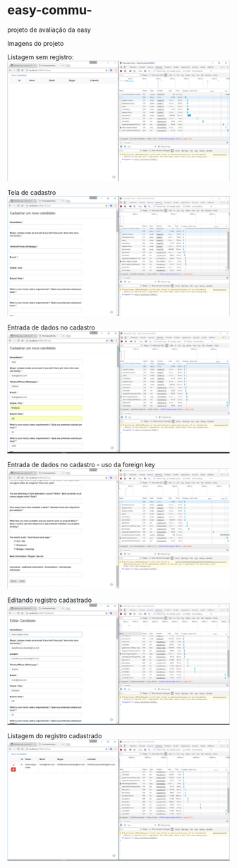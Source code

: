 # easy-commu-
projeto de avaliação da easy

Imagens do projeto

Listagem sem registro:
![Alt text](/Prints/1.PNG "Listagem sem registro")

Tela de cadastro
![Alt text](/Prints/2.PNG "Tela de cadastro")

Entrada de dados no cadastro
![Alt text](/Prints/3.PNG "Entrada de dados no cadastro")

Entrada de dados no cadastro - uso da foreign key
![Alt text](/Prints/8.PNG "Entrada de dados no cadastro - uso da foreign key")


Editando registro cadastrado
![Alt text](/Prints/6.PNG "Editando registro cadastrado")

Listagem do registro cadastrado
![Alt text](/Prints/7.PNG "Listagem do registro após a edição")


